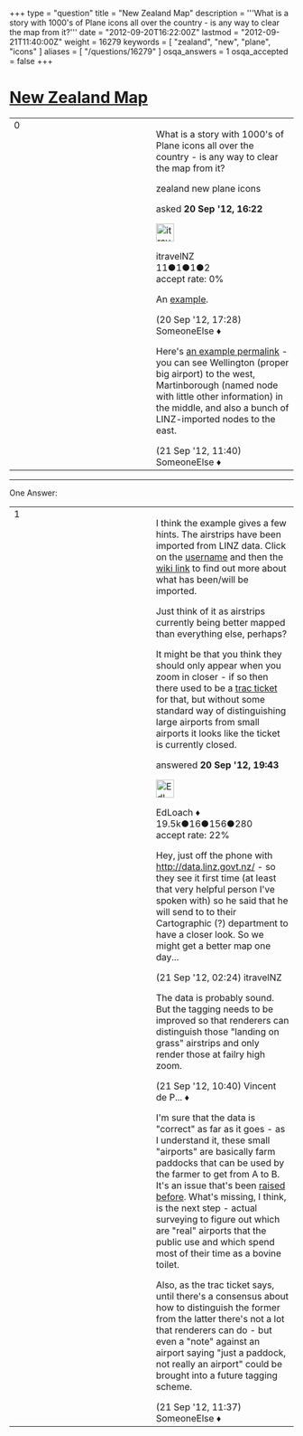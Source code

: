 +++
type = "question"
title = "New Zealand Map"
description = '''What is a story with 1000&#x27;s of Plane icons all over the country - is any way to clear the map from it?'''
date = "2012-09-20T16:22:00Z"
lastmod = "2012-09-21T11:40:00Z"
weight = 16279
keywords = [ "zealand", "new", "plane", "icons" ]
aliases = [ "/questions/16279" ]
osqa_answers = 1
osqa_accepted = false
+++

<div class="headNormal">

# [New Zealand Map](/questions/16279/new-zealand-map)

</div>

<div id="main-body">

<div id="askform">

<table id="question-table" style="width:100%;">
<colgroup>
<col style="width: 50%" />
<col style="width: 50%" />
</colgroup>
<tbody>
<tr>
<td style="width: 30px; vertical-align: top"><div class="vote-buttons">
<span id="post-16279-upvote" class="ajax-command post-vote up" rel="nofollow" title="I like this post (click again to cancel)"> </span>
<div id="post-16279-score" class="post-score" title="current number of votes">
0
</div>
<span id="post-16279-downvote" class="ajax-command post-vote down" rel="nofollow" title="I dont like this post (click again to cancel)"> </span> <span id="favorite-mark" class="ajax-command favorite-mark" rel="nofollow" title="mark/unmark this question as favorite (click again to cancel)"> </span>
<div id="favorite-count" class="favorite-count">
&#10;</div>
</div></td>
<td><div id="item-right">
<div class="question-body">
<p>What is a story with 1000's of Plane icons all over the country - is any way to clear the map from it?</p>
</div>
<div id="question-tags" class="tags-container tags">
<span class="post-tag tag-link-zealand" rel="tag" title="see questions tagged &#39;zealand&#39;">zealand</span> <span class="post-tag tag-link-new" rel="tag" title="see questions tagged &#39;new&#39;">new</span> <span class="post-tag tag-link-plane" rel="tag" title="see questions tagged &#39;plane&#39;">plane</span> <span class="post-tag tag-link-icons" rel="tag" title="see questions tagged &#39;icons&#39;">icons</span>
</div>
<div id="question-controls" class="post-controls">
&#10;</div>
<div class="post-update-info-container">
<div class="post-update-info post-update-info-user">
<p>asked <strong>20 Sep '12, 16:22</strong></p>
<img src="https://secure.gravatar.com/avatar/c86ed9bc9c9520b6f1d4a8aae2b2de07?s=32&amp;d=identicon&amp;r=g" class="gravatar" width="32" height="32" alt="itravelNZ&#39;s gravatar image" />
<p><span>itravelNZ</span><br />
<span class="score" title="11 reputation points">11</span><span title="1 badges"><span class="badge1">●</span><span class="badgecount">1</span></span><span title="1 badges"><span class="silver">●</span><span class="badgecount">1</span></span><span title="2 badges"><span class="bronze">●</span><span class="badgecount">2</span></span><br />
<span class="accept_rate" title="Rate of the user&#39;s accepted answers">accept rate:</span> <span title="itravelNZ has no accepted answers">0%</span></p>
</div>
</div>
<div id="comments-container-16279" class="comments-container">
<span id="16283"></span>
<div id="comment-16283" class="comment">
<div id="post-16283-score" class="comment-score">
&#10;</div>
<div class="comment-text">
<p>An <a href="http://www.openstreetmap.org/browse/node/1225269473">example</a>.</p>
</div>
<div id="comment-16283-info" class="comment-info">
<span class="comment-age">(20 Sep '12, 17:28)</span> <span class="comment-user userinfo">SomeoneElse ♦</span>
</div>
</div>
<span id="16305"></span>
<div id="comment-16305" class="comment">
<div id="post-16305-score" class="comment-score">
&#10;</div>
<div class="comment-text">
<p>Here's <a href="http://www.openstreetmap.org/?lat=-41.286&amp;lon=175.262&amp;zoom=10&amp;layers=M">an example permalink</a> - you can see Wellington (proper big airport) to the west, Martinborough (named node with little other information) in the middle, and also a bunch of LINZ-imported nodes to the east.</p>
</div>
<div id="comment-16305-info" class="comment-info">
<span class="comment-age">(21 Sep '12, 11:40)</span> <span class="comment-user userinfo">SomeoneElse ♦</span>
</div>
</div>
</div>
<div id="comment-tools-16279" class="comment-tools">
&#10;</div>
<div class="clear">
&#10;</div>
<div id="comment-16279-form-container" class="comment-form-container">
&#10;</div>
<div class="clear">
&#10;</div>
</div></td>
</tr>
</tbody>
</table>

------------------------------------------------------------------------

<div class="tabBar">

<span id="sort-top"></span>

<div class="headQuestions">

One Answer:

</div>

</div>

<span id="16287"></span>

<div id="answer-container-16287" class="answer">

<table style="width:100%;">
<colgroup>
<col style="width: 50%" />
<col style="width: 50%" />
</colgroup>
<tbody>
<tr>
<td style="width: 30px; vertical-align: top"><div class="vote-buttons">
<span id="post-16287-upvote" class="ajax-command post-vote up" rel="nofollow" title="I like this post (click again to cancel)"> </span>
<div id="post-16287-score" class="post-score" title="current number of votes">
1
</div>
<span id="post-16287-downvote" class="ajax-command post-vote down" rel="nofollow" title="I dont like this post (click again to cancel)"> </span>
</div></td>
<td><div class="item-right">
<div class="answer-body">
<p>I think the example gives a few hints. The airstrips have been imported from LINZ data. Click on the <a href="http://www.openstreetmap.org/user/LINZ%20Data%20Upload">username</a> and then the <a href="http://wiki.openstreetmap.org/wiki/LINZ">wiki link</a> to find out more about what has been/will be imported.</p>
<p>Just think of it as airstrips currently being better mapped than everything else, perhaps?</p>
<p>It might be that you think they should only appear when you zoom in closer - if so then there used to be a <a href="https://trac.openstreetmap.org/ticket/1835">trac ticket</a> for that, but without some standard way of distinguishing large airports from small airports it looks like the ticket is currently closed.</p>
</div>
<div class="answer-controls post-controls">
&#10;</div>
<div class="post-update-info-container">
<div class="post-update-info post-update-info-user">
<p>answered <strong>20 Sep '12, 19:43</strong></p>
<img src="https://secure.gravatar.com/avatar/f25a8392e12ed696b16554b3d08e4e2b?s=32&amp;d=identicon&amp;r=g" class="gravatar" width="32" height="32" alt="EdLoach&#39;s gravatar image" />
<p><span>EdLoach ♦</span><br />
<span class="score" title="19478 reputation points"><span>19.5k</span></span><span title="16 badges"><span class="badge1">●</span><span class="badgecount">16</span></span><span title="156 badges"><span class="silver">●</span><span class="badgecount">156</span></span><span title="280 badges"><span class="bronze">●</span><span class="badgecount">280</span></span><br />
<span class="accept_rate" title="Rate of the user&#39;s accepted answers">accept rate:</span> <span title="EdLoach has 93 accepted answers">22%</span></p>
</div>
</div>
<div id="comments-container-16287" class="comments-container">
<span id="16296"></span>
<div id="comment-16296" class="comment">
<div id="post-16296-score" class="comment-score">
&#10;</div>
<div class="comment-text">
<p>Hey, just off the phone with <a href="http://data.linz.govt.nz/">http://data.linz.govt.nz/</a> - so they see it first time (at least that very helpful person I've spoken with) so he said that he will send to to their Cartographic (?) department to have a closer look. So we might get a better map one day...</p>
</div>
<div id="comment-16296-info" class="comment-info">
<span class="comment-age">(21 Sep '12, 02:24)</span> <span class="comment-user userinfo">itravelNZ</span>
</div>
</div>
<span id="16301"></span>
<div id="comment-16301" class="comment">
<div id="post-16301-score" class="comment-score">
&#10;</div>
<div class="comment-text">
<p>The data is probably sound. But the tagging needs to be improved so that renderers can distinguish those "landing on grass" airstrips and only render those at failry high zoom.</p>
</div>
<div id="comment-16301-info" class="comment-info">
<span class="comment-age">(21 Sep '12, 10:40)</span> <span class="comment-user userinfo">Vincent de P... ♦</span>
</div>
</div>
<span id="16304"></span>
<div id="comment-16304" class="comment">
<div id="post-16304-score" class="comment-score">
&#10;</div>
<div class="comment-text">
<p>I'm sure that the data is "correct" as far as it goes - as I understand it, these small "airports" are basically farm paddocks that can be used by the farmer to get from A to B. It's an issue that's been <a href="https://help.openstreetmap.org/questions/10078/farm-airports-mapped-near-my-home-are-not-airports">raised</a> <a href="http://ksmapper.blogspot.co.uk/2011/01/airports-part-1.html">before</a>. What's missing, I think, is the next step - actual surveying to figure out which are "real" airports that the public use and which spend most of their time as a bovine toilet.</p>
<p>Also, as the trac ticket says, until there's a consensus about how to distinguish the former from the latter there's not a lot that renderers can do - but even a "note" against an airport saying "just a paddock, not really an airport" could be brought into a future tagging scheme.<br />
</p>
</div>
<div id="comment-16304-info" class="comment-info">
<span class="comment-age">(21 Sep '12, 11:37)</span> <span class="comment-user userinfo">SomeoneElse ♦</span>
</div>
</div>
</div>
<div id="comment-tools-16287" class="comment-tools">
&#10;</div>
<div class="clear">
&#10;</div>
<div id="comment-16287-form-container" class="comment-form-container">
&#10;</div>
<div class="clear">
&#10;</div>
</div></td>
</tr>
</tbody>
</table>

</div>

<div class="paginator-container-left">

</div>

</div>

</div>

